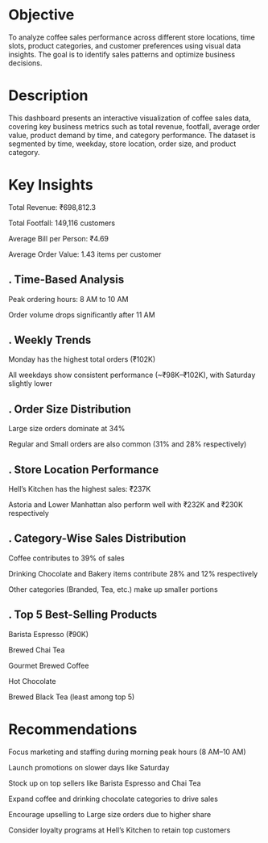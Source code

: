 # Objective
To analyze coffee sales performance across different store locations, time slots, product categories, and customer preferences using visual data insights. The goal is to identify sales patterns and optimize business decisions.

 # Description
This dashboard presents an interactive visualization of coffee sales data, covering key business metrics such as total revenue, footfall, average order value, product demand by time, and category performance. The dataset is segmented by time, weekday, store location, order size, and product category.

# Key Insights
Total Revenue: ₹698,812.3

Total Footfall: 149,116 customers

Average Bill per Person: ₹4.69

Average Order Value: 1.43 items per customer
## . Time-Based Analysis
Peak ordering hours: 8 AM to 10 AM

Order volume drops significantly after 11 AM

## . Weekly Trends
Monday has the highest total orders (₹102K)

All weekdays show consistent performance (~₹98K–₹102K), with Saturday slightly lower

## . Order Size Distribution
Large size orders dominate at 34%

Regular and Small orders are also common (31% and 28% respectively)

## . Store Location Performance
Hell’s Kitchen has the highest sales: ₹237K

Astoria and Lower Manhattan also perform well with ₹232K and ₹230K respectively

## . Category-Wise Sales Distribution
Coffee contributes to 39% of sales

Drinking Chocolate and Bakery items contribute 28% and 12% respectively

Other categories (Branded, Tea, etc.) make up smaller portions

## . Top 5 Best-Selling Products
Barista Espresso (₹90K)

Brewed Chai Tea

Gourmet Brewed Coffee

Hot Chocolate

Brewed Black Tea (least among top 5)

# Recommendations
Focus marketing and staffing during morning peak hours (8 AM–10 AM)

Launch promotions on slower days like Saturday

Stock up on top sellers like Barista Espresso and Chai Tea

Expand coffee and drinking chocolate categories to drive sales

Encourage upselling to Large size orders due to higher share

Consider loyalty programs at Hell’s Kitchen to retain top customers
